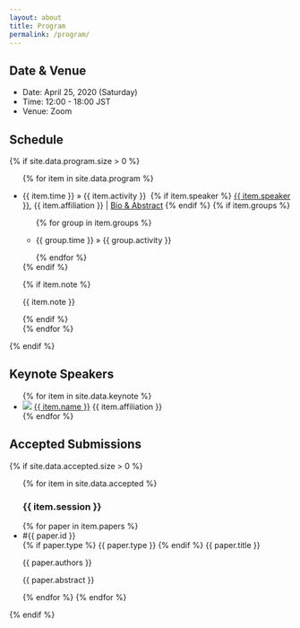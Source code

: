 ```yaml
---
layout: about
title: Program
permalink: /program/
---
```


<div class="abstract">
    <h2>Date & Venue</h2>
    <div class="abstract-overview">
        <ul class="sidebar-items program">
            <li>Date: April 25, 2020 (Saturday)</li>
            <li>Time: 12:00 - 18:00 JST</li>
            <li>Venue: Zoom</li>
        </ul>
    </div>
    <h2>Schedule</h2>
    {% if site.data.program.size > 0 %}
    <ul class="sidebar-items program">
        {% for item in site.data.program %}
            <li>
                <p>
                    <span class="news-date">{{ item.time }}</span> &#187; 
                    <span class="news-text">{{ item.activity }}</span>&nbsp;
                    {% if item.speaker %}
                        <a class="program-speaker" href="{{ item.website }}" target="_blank">{{ item.speaker }}</a>,
                        {{ item.affiliation }} | <a href="{{ item.link }}">Bio & Abstract</a>
                    {% endif %}
                    {% if item.groups %}
                        <ul class="sidebar-items program group">
                            {% for group in item.groups %}
                            <li>
                                <p>
                                    <span class="news-date">{{ group.time }}</span> &#187; 
                                    <span class="news-text">{{ group.activity }}</span>
                                </p>
                            </li>
                            {% endfor %}
                        </ul>
                    {% endif %}
                </p>
                {% if item.note %}<p class="program-note">{{ item.note }}</p>{% endif %}
            </li>
        {% endfor %}
    </ul>
    {% endif %}
    <h2>Keynote Speakers</h2>
    <div class="abstract-overview">
        <ul class="sidebar-items keynote">
            {% for item in site.data.keynote %}
                <li>
                    <img class="keynote-photo" src="../{{ item.photo }}"/>
                    <a class="keynote-speaker" href="{{ item.website }}" target="_blank">{{ item.name }}</a>
                    {{ item.affiliation }}
                </li>
            {% endfor %}
        </ul>
    </div>
    <h2 id="accepted-submissions">Accepted Submissions</h2>
    {% if site.data.accepted.size > 0 %}
    <ul class="sidebar-items program">
        {% for item in site.data.accepted %}
            <h3>{{ item.session }}</h3>
            {% for paper in item.papers %}
            <li class="accepted-submission">
                <div class="accepted-id">#{{ paper.id }}</div>
                <div class="accepted-details">
                    {% if paper.type %}
                    <span class="accepted-type">{{ paper.type }}</span>
                    {% endif %}
                    <span class="accepted-title">{{ paper.title }}</span>
                    <p class="accepted-authors">{{ paper.authors }}</p>
                    <p class="accepted-abstract">{{ paper.abstract }}</p>
                </div>
            </li>
            {% endfor %}
        {% endfor %}
    </ul>
    {% endif %}
</div>
